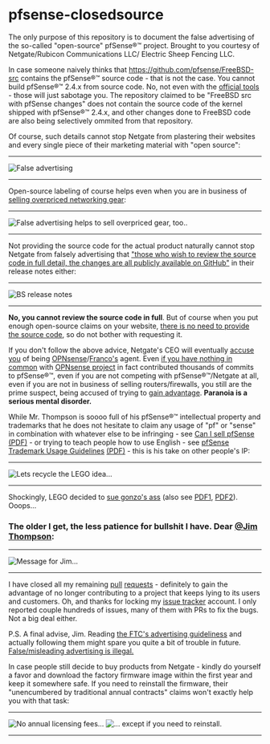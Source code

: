 # pfsense-closedsource
The only purpose of this repository is to document the false advertising of the so-called "open-source" pfSense®™ project. Brought to you courtesy of Netgate/Rubicon Communications LLC/ Electric Sheep Fencing LLC.

In case someone naively thinks that https://github.com/pfsense/FreeBSD-src contains the pfSense®™ source code - that is not the case. You cannot build pfSense®™ 2.4.x from source code. No, not even with the [official tools](https://github.com/pfsense/pfsense/tree/master/tools) - those will just sabotage you. The repository claimed to be "FreeBSD src with pfSense changes" does not contain the source code of the kernel shipped with pfSense®™ 2.4.x, and other changes done to FreeBSD code are also being selectively ommited from that repository.

Of course, such details cannot stop Netgate from plastering their websites and every single piece of their marketing material with "open source":
***
![False advertising](https://github.com/doktornotor/pfsense-closedsource/blob/master/screenshot_pfsense_org_website_01.png)
***

Open-source labeling of course helps even when you are in business of [selling overpriced networking gear](https://store.netgate.com/):
***
![False advertising helps to sell overpriced gear, too..](https://github.com/doktornotor/pfsense-closedsource/blob/master/screenshot_netgate_store_oss.png)
***


Not providing the source code for the actual product naturally cannot stop Netgate from falsely advertising that ["those who wish to review the source code in full detail, the changes are all publicly available on GitHub"](https://www.netgate.com/blog/pfsense-2-4-1-release-now-available.html) in their release notes either:
***
![BS release notes](https://github.com/doktornotor/pfsense-closedsource/blob/master/screenshot_relnotes_241.png)
***

__No, you cannot review the source code in full__. But of course when you put enough open-source claims on your website, [there is no need to provide the source code](https://forum.pfsense.org/index.php?topic=138822.msg759561#msg759561), so do not bother with requesting it.

If you don't follow the above advice, Netgate's CEO will eventually [accuse you](https://forum.pfsense.org/index.php?topic=137636.msg754001#msg754001) of being [OPNsense](https://opnsense.org/)/[Franco's](https://github.com/fichtner) agent. Even [if you have nothing in common](https://forum.pfsense.org/index.php?topic=138822.msg758739#msg758739) with [OPNsense project](https://github.com/opnsense) in fact contributed thousands of commits to pfSense®™, even if you are not competing with pfSense®™/Netgate at all, even if you are not in business of selling routers/firewalls, you still are the prime suspect, being accused of trying to [gain advantage](https://forum.pfsense.org/index.php?topic=138804.msg759343#msg759343). __Paranoia is a serious mental disorder.__

While Mr. Thompson is soooo full of his pfSense®™ intellectual property and trademarks that he does not hesitate to claim any usage of "pf" or "sense" in combination with whatever else to be infringing - see [Can I sell pfSense](https://doc.pfsense.org/index.php/Can_I_sell_pfSense) [(PDF)](https://github.com/doktornotor/pfsense-closedsource/blob/master/Can%20I%20sell%20pfSense%20-%20PFSenseDocs.pdf) - or trying to teach people how to use English - see [pfSense Trademark Usage Guidelines](https://www.pfsense.org/trademarks.html) [(PDF)](https://github.com/doktornotor/pfsense-closedsource/blob/master/pfSense%20Trademark%20Usage%20Guidelines.pdf) - this is his take on other people's IP:

***
![Lets recycle the LEGO idea...](https://github.com/doktornotor/pfsense-closedsource/blob/master/Gonzo%20(a.k.a.%20SmallWorks)%20recycles%20the%20LEGO%20idea%2001.png)
***

Shockingly, LEGO decided to [sue gonzo's ass](https://dockets.justia.com/docket/connecticut/ctdce/3:2015cv00823/108470) (also see [PDF1](https://github.com/doktornotor/pfsense-closedsource/blob/master/Lego%20vs.%20Rubicon%20Communications%20-%2001.pdf), [PDF2](https://github.com/doktornotor/pfsense-closedsource/blob/master/Lego%20vs.%20Rubicon%20Communications%20-%2002.pdf)). Ooops...

### The older I get, the less patience for bullshit I have. Dear [@Jim Thompson](https://twitter.com/gonzopancho):
***
![Message for Jim...](https://github.com/doktornotor/pfsense-closedsource/blob/master/allergic-to-your-bullshit.png)
***

I have closed all my remaining [pull](https://github.com/pfsense/FreeBSD-ports/pulls?utf8=%E2%9C%93&q=is%3Apr%20is%3Aclosed%20author%3Adoktornotor%20) [requests](https://github.com/pfsense/pfsense/pulls?utf8=%E2%9C%93&q=is%3Apr%20is%3Aclosed%20author%3Adoktornotor%20) - definitely to gain the advantage of no longer contributing to a project that keeps lying to its users and customers. Oh, and thanks for locking my [issue tracker](https://redmine.pfsense.org/projects/pfsense/) account. I only reported couple hundreds of issues, many of them with PRs to fix the bugs. Not a big deal either.

P.S. A final advise, Jim. Reading [the FTC's advertising guideliness](https://www.ftc.gov/tips-advice/business-center/guidance/advertising-faqs-guide-small-business) and actually following them might spare you quite a bit of trouble in future. [False/misleading advertising is illegal.](https://www.ftc.gov/news-events/media-resources/truth-advertising)

In case people still decide to buy products from Netgate - kindly do yourself a favor and download the factory firmware image within the first year and keep it somewhere safe. If you need to reinstall the firmware, their "unencumbered by traditional annual contracts" claims won't exactly help you with that task:

***
![No annual licensing fees...](https://github.com/doktornotor/pfsense-closedsource/blob/master/screenshot_no_annual_licensing_fees.png)
![... except if you need to reinstall.](https://github.com/doktornotor/pfsense-closedsource/blob/master/screenshot_no_annual_licensing_fees_orly.png)
***
